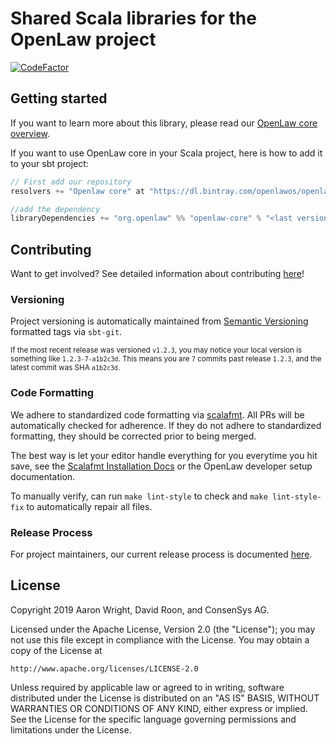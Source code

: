 # Shared Scala libraries for the OpenLaw project

[![CodeFactor](https://www.codefactor.io/repository/github/openlawteam/openlaw-core/badge)](https://www.codefactor.io/repository/github/openlawteam/openlaw-core)

## Getting started

If you want to learn more about this library, please read our [OpenLaw core overview](https://docs.openlaw.io/openlaw-core/).

If you want to use OpenLaw core in your Scala project, here is how to add it to your sbt project:

```scala
// First add our repository
resolvers += "Openlaw core" at "https://dl.bintray.com/openlawos/openlaw-core"

//add the dependency
libraryDependencies += "org.openlaw" %% "openlaw-core" % "<last version>"
```

## Contributing

Want to get involved? See detailed information about contributing [here](docs/CONTRIBUTING.md)!

### Versioning

Project versioning is automatically maintained from [Semantic Versioning](https://semver.org/spec/v2.0.0.html) formatted tags via `sbt-git`.

<small>If the most recent release was versioned `v1.2.3`, you may notice your local version is something like `1.2.3-7-a1b2c3d`. This means you are `7` commits past release `1.2.3`, and the latest commit was SHA `a1b2c3d`.</small>

### Code Formatting

We adhere to standardized code formatting via
[scalafmt](https://scalameta.org/scalafmt/). All PRs will be automatically
checked for adherence. If they do not adhere to standardized formatting, they
should be corrected prior to being merged.

The best way is let your editor handle everything for you everytime you hit
save, see the [Scalafmt Installation
Docs](https://scalameta.org/scalafmt/docs/installation.html) or the OpenLaw
developer setup documentation.

To manually verify, can run `make lint-style` to check and `make lint-style-fix`
to automatically repair all files.

### Release Process

For project maintainers, our current release process is documented [here](docs/ReleaseProcess.md).

## License

Copyright 2019 Aaron Wright, David Roon, and ConsenSys AG.

Licensed under the Apache License, Version 2.0 (the "License");
you may not use this file except in compliance with the License.
You may obtain a copy of the License at

    http://www.apache.org/licenses/LICENSE-2.0

Unless required by applicable law or agreed to in writing, software
distributed under the License is distributed on an "AS IS" BASIS,
WITHOUT WARRANTIES OR CONDITIONS OF ANY KIND, either express or implied.
See the License for the specific language governing permissions and
limitations under the License.
